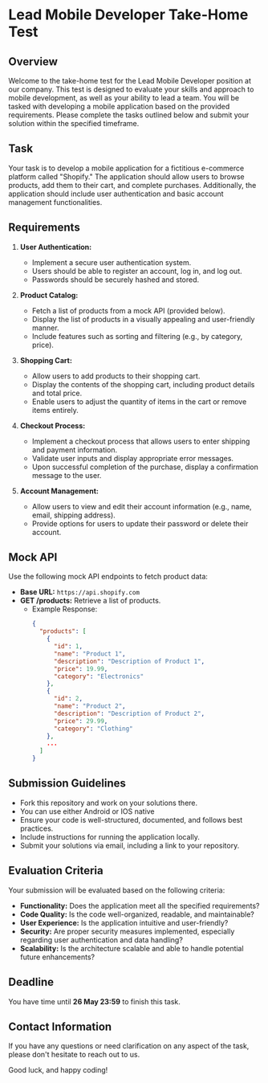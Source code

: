 # Lead Mobile Developer Take-Home Test

## Overview

Welcome to the take-home test for the Lead Mobile Developer position at our company. This test is designed to evaluate your skills and approach to mobile development, as well as your ability to lead a team. You will be tasked with developing a mobile application based on the provided requirements. Please complete the tasks outlined below and submit your solution within the specified timeframe.

## Task

Your task is to develop a mobile application for a fictitious e-commerce platform called "Shopify." The application should allow users to browse products, add them to their cart, and complete purchases. Additionally, the application should include user authentication and basic account management functionalities.

## Requirements

1. **User Authentication:**
   - Implement a secure user authentication system.
   - Users should be able to register an account, log in, and log out.
   - Passwords should be securely hashed and stored.

2. **Product Catalog:**
   - Fetch a list of products from a mock API (provided below).
   - Display the list of products in a visually appealing and user-friendly manner.
   - Include features such as sorting and filtering (e.g., by category, price).

3. **Shopping Cart:**
   - Allow users to add products to their shopping cart.
   - Display the contents of the shopping cart, including product details and total price.
   - Enable users to adjust the quantity of items in the cart or remove items entirely.

4. **Checkout Process:**
   - Implement a checkout process that allows users to enter shipping and payment information.
   - Validate user inputs and display appropriate error messages.
   - Upon successful completion of the purchase, display a confirmation message to the user.

5. **Account Management:**
   - Allow users to view and edit their account information (e.g., name, email, shipping address).
   - Provide options for users to update their password or delete their account.

## Mock API

Use the following mock API endpoints to fetch product data:

- **Base URL:** `https://api.shopify.com`
- **GET /products:** Retrieve a list of products.
  - Example Response:
    ```json
    {
      "products": [
        {
          "id": 1,
          "name": "Product 1",
          "description": "Description of Product 1",
          "price": 19.99,
          "category": "Electronics"
        },
        {
          "id": 2,
          "name": "Product 2",
          "description": "Description of Product 2",
          "price": 29.99,
          "category": "Clothing"
        },
        ...
      ]
    }
    ```

## Submission Guidelines

- Fork this repository and work on your solutions there.
- You can use either Android or IOS native
- Ensure your code is well-structured, documented, and follows best practices.
- Include instructions for running the application locally.
- Submit your solutions via email, including a link to your repository.

## Evaluation Criteria

Your submission will be evaluated based on the following criteria:

- **Functionality:** Does the application meet all the specified requirements?
- **Code Quality:** Is the code well-organized, readable, and maintainable?
- **User Experience:** Is the application intuitive and user-friendly?
- **Security:** Are proper security measures implemented, especially regarding user authentication and data handling?
- **Scalability:** Is the architecture scalable and able to handle potential future enhancements?

## Deadline

You have time until <b>26 May 23:59</b> to finish this task.

## Contact Information

If you have any questions or need clarification on any aspect of the task, please don't hesitate to reach out to us.

Good luck, and happy coding!
